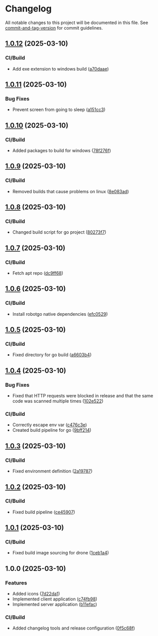 # Changelog

All notable changes to this project will be documented in this file. See [commit-and-tag-version](https://github.com/absolute-version/commit-and-tag-version) for commit guidelines.

## [1.0.12](https://github.com/gergof/barcode-to-pc/compare/v1.0.11...v1.0.12) (2025-03-10)


### CI/Build

* Add exe extension to windows build ([a70daae](https://github.com/gergof/barcode-to-pc/commit/a70daae3671ee0b1b542f74f860ee535fdf79357))

## [1.0.11](https://github.com/gergof/barcode-to-pc/compare/v1.0.10...v1.0.11) (2025-03-10)


### Bug Fixes

* Prevent screen from going to sleep ([a151cc3](https://github.com/gergof/barcode-to-pc/commit/a151cc3e64feee797a05867a8f19cc18587e9ff0))

## [1.0.10](https://github.com/gergof/barcode-to-pc/compare/v1.0.9...v1.0.10) (2025-03-10)


### CI/Build

* Added packages to build for windows ([78f276f](https://github.com/gergof/barcode-to-pc/commit/78f276f1bbb01f000900951b7c5d4c020b76c53e))

## [1.0.9](https://github.com/gergof/barcode-to-pc/compare/v1.0.8...v1.0.9) (2025-03-10)


### CI/Build

* Removed builds that cause problems on linux ([8e083ad](https://github.com/gergof/barcode-to-pc/commit/8e083ad22c52971687070b4858a706b225b00eac))

## [1.0.8](https://github.com/gergof/barcode-to-pc/compare/v1.0.7...v1.0.8) (2025-03-10)


### CI/Build

* Changed build script for go project ([80273f7](https://github.com/gergof/barcode-to-pc/commit/80273f773bdc6a1b8df70e694cf994b5d8033ec1))

## [1.0.7](https://github.com/gergof/barcode-to-pc/compare/v1.0.6...v1.0.7) (2025-03-10)


### CI/Build

* Fetch apt repo ([dc9ff68](https://github.com/gergof/barcode-to-pc/commit/dc9ff68126005a366bc69718d445c586b1e93fab))

## [1.0.6](https://github.com/gergof/barcode-to-pc/compare/v1.0.5...v1.0.6) (2025-03-10)


### CI/Build

* Install robotgo native dependencies ([efc0529](https://github.com/gergof/barcode-to-pc/commit/efc052915381b89fdafa2a9278320359c3c5c232))

## [1.0.5](https://github.com/gergof/barcode-to-pc/compare/v1.0.4...v1.0.5) (2025-03-10)


### CI/Build

* Fixed directory for go build ([a6603b4](https://github.com/gergof/barcode-to-pc/commit/a6603b46144073b05a0463d1cd41cc8099da2c00))

## [1.0.4](https://github.com/gergof/barcode-to-pc/compare/v1.0.3...v1.0.4) (2025-03-10)


### Bug Fixes

* Fixed that HTTP requests were blocked in release and that the same code was scanned multiple times ([102e522](https://github.com/gergof/barcode-to-pc/commit/102e5224636f2ef6867fe7a6fdf7bb2ae4a7b88d))


### CI/Build

* Correctly escape env var ([c476c3e](https://github.com/gergof/barcode-to-pc/commit/c476c3e3710aa4f4c9e584515b748b40bf08c535))
* Created build pipeline for go ([9bff214](https://github.com/gergof/barcode-to-pc/commit/9bff214380a56b2a1c9de49130d905cb8842c5d7))

## [1.0.3](https://github.com/gergof/barcode-to-pc/compare/v1.0.2...v1.0.3) (2025-03-10)


### CI/Build

* Fixed environment definition ([2a19787](https://github.com/gergof/barcode-to-pc/commit/2a19787104195a0766f71c2ac41bcd8c1d06bb12))

## [1.0.2](https://github.com/gergof/barcode-to-pc/compare/v1.0.1...v1.0.2) (2025-03-10)


### CI/Build

* Fixed build pipeline ([ce45907](https://github.com/gergof/barcode-to-pc/commit/ce459072f50ddb7f354c28c588bc396a44a43600))

## [1.0.1](https://github.com/gergof/barcode-to-pc/compare/v1.0.0...v1.0.1) (2025-03-10)


### CI/Build

* Fixed build image sourcing for drone ([1ceb1a4](https://github.com/gergof/barcode-to-pc/commit/1ceb1a4e397eeabf12535642828880f166b47d35))

## 1.0.0 (2025-03-10)


### Features

* Added icons ([7d22da1](https://github.com/gergof/barcode-to-pc/commit/7d22da150ba56aca1b65024b6cbe3d8aeed60965))
* Implemented client application ([c74fb98](https://github.com/gergof/barcode-to-pc/commit/c74fb98f04ed1875e83239f4f2151565f30acb5f))
* Implemented server application ([b11efac](https://github.com/gergof/barcode-to-pc/commit/b11efac8c882242cc15d2588d6d587b1cecade86))


### CI/Build

* Added changelog tools and release configuration ([0f5c68f](https://github.com/gergof/barcode-to-pc/commit/0f5c68fe55a690f5a21278356c0e2e9b3cf38c65))
